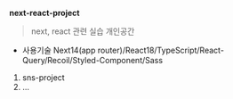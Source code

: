 **next-react-project**
> next, react 관련 실습 개인공간

* 사용기술
  Next14(app router)/React18/TypeScript/React-Query/Recoil/Styled-Component/Sass
  
1. sns-project
2. ...
